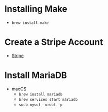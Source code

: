 # Installing Make

- `brew install make`

# Create a Stripe Account

- [Stripe](https://stripe.com/en-gb-sg)

# Install MariaDB

- macOS
  - `brew install mariadb`
  - `brew services start mariadb`
  - `sudo mysql -uroot -p`
